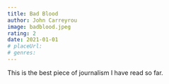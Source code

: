 ```yaml
---
title: Bad Blood
author: John Carreyrou
image: badblood.jpeg
rating: 2
date: 2021-01-01
# placeUrl:
# genres:
---
```


This is the best piece of journalism I have read so far.
